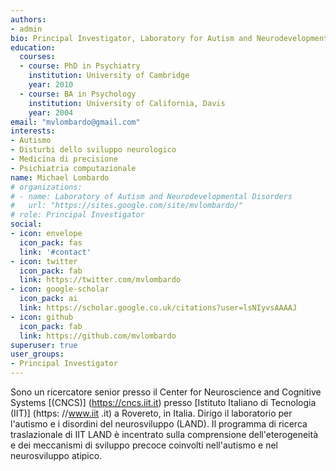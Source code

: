 ```yaml
---
authors:
- admin
bio: Principal Investigator, Laboratory for Autism and Neurodevelopmental Disorders, Istituto Italiano di Tecnologia (IIT)
education:
  courses:
  - course: PhD in Psychiatry
    institution: University of Cambridge
    year: 2010
  - course: BA in Psychology
    institution: University of California, Davis
    year: 2004
email: "mvlombardo@gmail.com"
interests:
- Autismo
- Disturbi dello sviluppo neurologico
- Medicina di precisione
- Psichiatria computazionale
name: Michael Lombardo
# organizations:
# - name: Laboratory of Autism and Neurodevelopmental Disorders
#   url: "https://sites.google.com/site/mvlombardo/"
# role: Principal Investigator
social:
- icon: envelope
  icon_pack: fas
  link: '#contact'
- icon: twitter
  icon_pack: fab
  link: https://twitter.com/mvlombardo
- icon: google-scholar
  icon_pack: ai
  link: https://scholar.google.co.uk/citations?user=lsNIyvsAAAAJ
- icon: github
  icon_pack: fab
  link: https://github.com/mvlombardo
superuser: true
user_groups:
- Principal Investigator
---
```


Sono un ricercatore senior presso il Center for Neuroscience and Cognitive Systems [(CNCS)] (https://cncs.iit.it) presso [Istituto Italiano di Tecnologia (IIT)] (https: //www.iit .it) a Rovereto, in Italia. Dirigo il laboratorio per l'autismo e i disordini del neurosviluppo (LAND). Il programma di ricerca traslazionale di IIT LAND è incentrato sulla comprensione dell'eterogeneità e dei meccanismi di sviluppo precoce coinvolti nell'autismo e nel neurosviluppo atipico.
